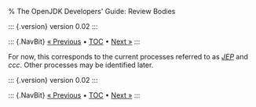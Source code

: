 % The OpenJDK Developers\' Guide: Review Bodies

::: {.version}
version 0.02
:::

::: {.NavBit}
[« Previous](changePlanning.html) • [TOC](index.html) • [Next »](testingChanges.html)
:::

For now, this corresponds to the current processes referred to as
[_JEP_](http://openjdk.java.net/jeps/0)
and _ccc_. Other processes may be identified later.

::: {.version}
version 0.02
:::

::: {.NavBit}
[« Previous](changePlanning.html) • [TOC](index.html) • [Next »](testingChanges.html)
:::
